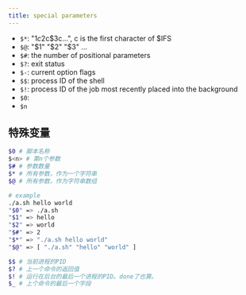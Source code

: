 ```yaml
---
title: special parameters
---
```


* `$*`: "$1c$2c$3c...", c is the first character of $IFS
* `$@`: "$1" "$2" "$3" ...
* `$#`: the number of positional parameters
* `$?`: exit status
* `$-`: current option flags
* `$$`: process ID of the shell
* `$!`: process ID of the job most recently placed into the background
* `$0`:
* `$n`

## 特殊变量

```sh
$0 # 脚本名称
$<n> # 第n个参数
$# # 参数数量
$* # 所有参数，作为一个字符串
$@ # 所有参数，作为字符串数组
```

```sh
# example
./a.sh hello world
"$0" => ./a.sh
"$1" => hello
"$2" => world
"$#" => 2
"$*" => "./a.sh hello world"
"$@" => [ "./a.sh" "hello" "world" ]
```

```sh
$$ # 当前进程的PID
$? # 上一个命令的返回值
$! # 运行在后台的最后一个进程的PID。done了也算。
$_ # 上个命令的最后一个字段
```
